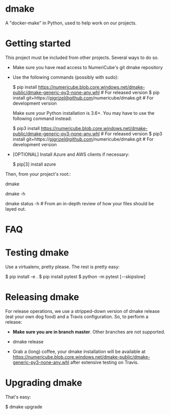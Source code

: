 # dmake
A "docker-make" in Python, used to help work on our projects.

# Getting started
This project must be included from other projects. Several ways to do so.

* Make sure you have read access to NumeriCube's git dmake repository

* Use the following commands (possibly with sudo):

   $ pip install https://numericube.blob.core.windows.net/dmake-public/dmake-generic-py3-none-any.whl   # For released version
   $ pip install git+https://pjgrizel@github.com/numericube/dmake.git	                                 # For development version

   Make sure your Python installation is 3.6+. You may have to use the following command instead:

   $ pip3 install https://numericube.blob.core.windows.net/dmake-public/dmake-generic-py3-none-any.whl   # For released version
   $ pip3 install git+https://pjgrizel@github.com/numericube/dmake.git	                                 # For development version

* [OPTIONAL] Install Azure and AWS clients if necessary:

   $ pip[3] install azure


Then, from your project's root::

  dmake

  dmake -h

  dmake status -h   # From an in-depth review of how your files should be layed out.

# FAQ

# Testing dmake

Use a virtualenv, pretty please. The rest is pretty easy:

$ pip install -e .
$ pip install pytest
$ python -m pytest [--skipslow]

# Releasing dmake

For release operations, we use a stripped-down version of dmake release (eat your own dog food) and a Travis
configuration. So, to perform a release:

* **Make sure you are in branch master**. Other branches are not supported.

* dmake release

* Grab a (long) coffee, your dmake installation will be available at https://numericube.blob.core.windows.net/dmake-public/dmake-generic-py3-none-any.whl after extensive testing on Travis.

# Upgrading dmake

That's easy:

$ dmake upgrade
